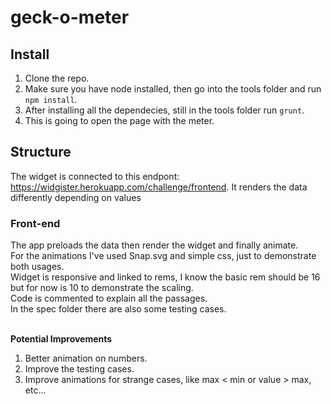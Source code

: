# geck-o-meter

## Install
1. Clone the repo.
2. Make sure you have node installed, then go into the tools folder and run `npm install`.
3. After installing all the dependecies, still  in the tools folder run `grunt`.
4. This is going to open the page with the meter.

## Structure
The widget is connected to this endpont: https://widgister.herokuapp.com/challenge/frontend. It renders the data differently depending on values</br>

### Front-end
The app preloads the data then render the widget and finally animate.</br>
For the animations I've used Snap.svg and simple css, just to demonstrate both usages.</br>
Widget is responsive and linked to rems, I know the basic rem should be 16 but for now is 10 to demonstrate the scaling.</br>
Code is commented to explain all the passages.</br>
In the spec folder there are also some testing cases.</br></br>

**Potential Improvements**</br>
1. Better animation on numbers.</br>
2. Improve the testing cases.</br>
3. Improve animations for strange cases, like max < min or value > max, etc...</br>
